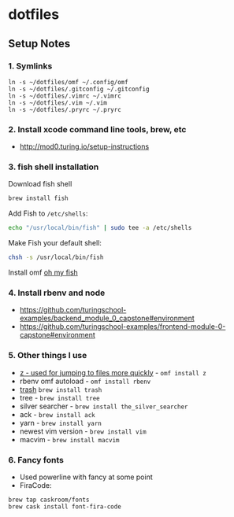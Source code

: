 dotfiles
========

## Setup Notes

### 1. Symlinks

```
ln -s ~/dotfiles/omf ~/.config/omf
ln -s ~/dotfiles/.gitconfig ~/.gitconfig
ln -s ~/dotfiles/.vimrc ~/.vimrc
ln -s ~/dotfiles/.vim ~/.vim
ln -s ~/dotfiles/.pryrc ~/.pryrc
```

### 2. Install xcode command line tools, brew, etc

* http://mod0.turing.io/setup-instructions
  
### 3. fish shell installation
Download fish shell

```sh
brew install fish
```

Add Fish to `/etc/shells`:

```sh
echo "/usr/local/bin/fish" | sudo tee -a /etc/shells
```

Make Fish your default shell:

```sh
chsh -s /usr/local/bin/fish
```

Install omf [oh my fish](https://github.com/oh-my-fish/oh-my-fish)

### 4. Install rbenv and node

* https://github.com/turingschool-examples/backend_module_0_capstone#environment
* https://github.com/turingschool-examples/frontend-module-0-capstone#environment


### 5. Other things I use

* [z - used for jumping to files more quickly](https://github.com/rupa/z) - `omf install z`
* rbenv omf autoload - `omf install rbenv`
* [trash](http://hasseg.org/trash/) `brew install trash`
* tree - `brew install tree`
* silver searcher - `brew install the_silver_searcher`
* ack - `brew install ack`
* yarn - `brew install yarn`
* newest vim version - `brew install vim`
* macvim - `brew install macvim`

### 6. Fancy fonts

* Used powerline with fancy at some point
* FiraCode:
```
brew tap caskroom/fonts
brew cask install font-fira-code
```  
